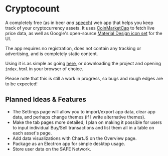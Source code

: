 # Cryptocount

A completely free (as in beer *and* [speech](https://www.gnu.org/philosophy/free-sw.en.html))
web app that helps you keep track of your cryptocurrency assets. It uses
[CoinMarketCap](https://coinmarketcap.com/) to fetch live price data, as well
as Google's open-source [Material Design icon set](https://material.io/icons/)
for the UI.

The app requires no registration, does not contain any tracking or advertising,
and is completely static content.

Using it is as simple as going [here](https://alexmat2on.github.io/Cryptocount/),
or downloading the project and opening `index.html` in your browser of choice.

Please note that this is still a work in progress, so bugs and rough edges are to
be expected!

## Planned Ideas & Features
* The Settings page will allow you to import/export app data, clear app data,
and perhaps change themes (if I write alternative themes).
* Make the tab pages more detailed; I plan on making it possible for users to
input individual Buy/Sell transactions and list them all in a table on each asset's page.
* Add data visualizations with ChartJS on the Overview page.
* Package as an Electron app for simple desktop usage.
* Store user data on the SAFE Network.
